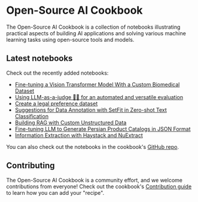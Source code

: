 # Open-Source AI Cookbook

The Open-Source AI Cookbook is a collection of notebooks illustrating practical aspects of building AI
applications and solving various machine learning tasks using open-source tools and models.

## Latest notebooks

Check out the recently added notebooks:

- [Fine-tuning a Vision Transformer Model With a Custom Biomedical Dataset](fine_tuning_vit_custom_dataset)
- [Using LLM-as-a-judge 🧑‍⚖️ for an automated and versatile evaluation](llm_judge)
- [Create a legal preference dataset](pipeline_notus_instructions_preferences_legal)
- [Suggestions for Data Annotation with SetFit in Zero-shot Text Classification](labelling_feedback_setfit)
- [Building RAG with Custom Unstructured Data](rag_with_unstructured_data)
- [Fine-tuning LLM to Generate Persian Product Catalogs in JSON Format](fine_tuning_llm_to_generate_persian_product_catalogs_in_json_format)
- [Information Extraction with Haystack and NuExtract](information_extraction_haystack_nuextract)

You can also check out the notebooks in the cookbook's [GitHub repo](https://github.com/huggingface/cookbook).

## Contributing

The Open-Source AI Cookbook is a community effort, and we welcome contributions from everyone!
Check out the cookbook's [Contribution guide](https://github.com/huggingface/cookbook/blob/main/README.md) to learn
how you can add your "recipe".
